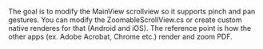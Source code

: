 The goal is to modify the MainView scrollview so it supports pinch and pan gestures.
You can modify the ZoomableScrollView.cs or create custom native renderes for that (Android and iOS).
The reference point is how the other apps (ex. Adobe Acrobat, Chrome etc.) render and zoom PDF.
